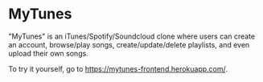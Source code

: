 # MyTunes

"MyTunes" is an iTunes/Spotify/Soundcloud clone where users can create an account, browse/play songs, create/update/delete playlists,
and even upload their own songs. 

To try it yourself, go to https://mytunes-frontend.herokuapp.com/.
